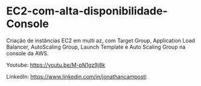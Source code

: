 # EC2-com-alta-disponibilidade-Console
Criação de instâncias EC2 em multi az, com Target Group, Application Load Balancer, AutoScaling Group, Launch Template e Auto Scaling Group na console da AWS.

Youtube: https://youtu.be/M-pN1gz9j8k

LinkedIn: https://www.linkedin.com/in/jonathancamposti
